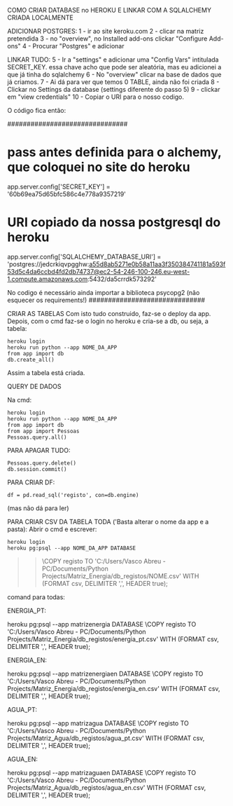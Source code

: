 COMO CRIAR DATABASE no HEROKU E LINKAR COM A SQLALCHEMY CRIADA LOCALMENTE

ADICIONAR POSTGRES:
1 - ir ao site keroku.com
2 - clicar na matriz pretendida
3 - no "overview", no Installed add-ons clickar "Configure Add-ons"
4 - Procurar "Postgres" e adicionar

LINKAR TUDO:
5 - Ir a "settings" e adicionar uma "Config Vars" intitulada SECRET_KEY. essa chave acho que pode ser aleatória, mas eu adicionei a que já tinha do sqlalchemy
6 - No "overview" clicar na base de dados que já criamos.
7 - Ai dá para ver que temos 0 TABLE, ainda não foi criada
8 - Clickar no Settings da database (settings diferente do passo 5)
9 - clickar em "view credentials"
10 - Copiar o URI para o nosso codigo.

O código fica então:

###############################

# pass antes definida para o alchemy, que coloquei no site do heroku

app.server.config['SECRET_KEY'] = '60b69ea75d65bfc586c4e778a9357219'

# URI copiado da nossa postgresql do heroku

app.server.config['SQLALCHEMY_DATABASE_URI'] = 'postgres://jedcrkiqvpgghw:a55d8ab5271e0b58a11aa3f350384741181a593f53d5c4da6ccbd4fd2db74737@ec2-54-246-100-246.eu-west-1.compute.amazonaws.com:5432/da5crrdk573292'

No codigo é necessário ainda importar a biblioteca psycopg2 (não esquecer os requirements!)
##############################

CRIAR AS TABELAS
Com isto tudo construido, faz-se o deploy da app. Depois, com o cmd faz-se o login no heroku e cria-se a db, ou seja, a tabela:

```
heroku login
heroku run python --app NOME_DA_APP
from app import db
db.create_all()
```

Assim a tabela está criada.

QUERY DE DADOS

Na cmd:

```
heroku login
heroku run python --app NOME_DA_APP
from app import db
from app import Pessoas
Pessoas.query.all()
```

PARA APAGAR TUDO:

```
Pessoas.query.delete()
db.session.commit()
```

PARA CRIAR DF:

```
df = pd.read_sql('registo', con=db.engine)
```

(mas não dá para ler)

PARA CRIAR CSV DA TABELA TODA ('Basta alterar o nome da app e a pasta):
Abrir o cmd e escrever:

```
heroku login
heroku pg:psql --app NOME_DA_APP DATABASE
```

> > \COPY registo TO 'C:/Users/Vasco Abreu - PC/Documents/Python Projects/Matriz_Energia/db_registos/NOME.csv' WITH (FORMAT csv, DELIMITER ',', HEADER true);

comand para todas:

ENERGIA_PT:

heroku pg:psql --app matrizenergia DATABASE
\COPY registo TO 'C:/Users/Vasco Abreu - PC/Documents/Python Projects/Matriz_Energia/db_registos/energia_pt.csv' WITH (FORMAT csv, DELIMITER ',', HEADER true);

ENERGIA_EN:

heroku pg:psql --app matrizenergiaen DATABASE
\COPY registo TO 'C:/Users/Vasco Abreu - PC/Documents/Python Projects/Matriz_Energia/db_registos/energia_en.csv' WITH (FORMAT csv, DELIMITER ',', HEADER true);

AGUA_PT:

heroku pg:psql --app matrizagua DATABASE
\COPY registo TO 'C:/Users/Vasco Abreu - PC/Documents/Python Projects/Matriz_Agua/db_registos/agua_pt.csv' WITH (FORMAT csv, DELIMITER ',', HEADER true);

AGUA_EN:

heroku pg:psql --app matrizaguaen DATABASE
\COPY registo TO 'C:/Users/Vasco Abreu - PC/Documents/Python Projects/Matriz_Agua/db_registos/agua_en.csv' WITH (FORMAT csv, DELIMITER ',', HEADER true);
